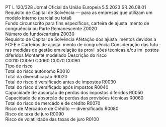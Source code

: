 PT  L 120/328 Jornal Oficial da União Europeia 5.5.2023
 SR.26.08.01  
Requisito de Capital de Solvência — para as empresas que utilizam um modelo interno (parcial ou total)  
Fundo circunscrito para fins específicos, carteira de ajusta ­
mento de congruência ou Parte Remanescente  Z0020  
Número do fundo/carteira  Z0030  
Requisito de Capital 
de Solvência  Afetação dos ajusta ­
mentos devidos a FCFE 
e Carteiras de ajusta ­
mento de congruência  Consideração das futu ­
ras medidas de gestão 
em relação às provi ­
sões técnicas e/ou im ­
postos diferidos  Montante modelado  Descrição do risco  
C0010  C0050  C0060  C0070  C0080  
Tipo de risco  
Total do risco autónomo  R0010  
Total da diversificação  R0020  
Total do risco diversificado antes de impostos  R0030  
Total do risco diversificado após impostos  R0040  
Capacidade de absorção de perdas dos impostos diferidos  R0050  
Capacidade de absorção de perdas das provisões técnicas  R0060  
Total do risco de mercado e de crédito  R0070  
Risco de Mercado e de Crédito — diversificado  R0080  
Risco de taxa de juro  R0090  
Risco de volatilidade das taxas de juro  R0100